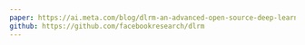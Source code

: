 ```yaml
---
paper: https://ai.meta.com/blog/dlrm-an-advanced-open-source-deep-learning-recommendation-model/
github: https://github.com/facebookresearch/dlrm
---
```

